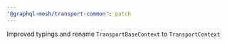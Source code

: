 ```yaml
---
'@graphql-mesh/transport-common': patch
---
```


Improved typings and rename `TransportBaseContext` to `TransportContext`
